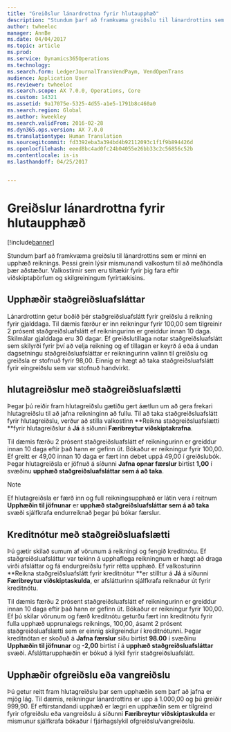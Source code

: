 ```yaml
---
title: "Greiðslur lánardrottna fyrir hlutaupphæð"
description: "Stundum þarf að framkvæma greiðslu til lánardrottins sem er minni en upphæð reiknings. Þessi grein lýsir mismunandi valkostum til að meðhöndla þær aðstæður. Valkostirnir sem eru tiltækir fyrir þig fara eftir viðskiptaþörfum og skilgreiningum fyrirtækisins."
author: twheeloc
manager: AnnBe
ms.date: 04/04/2017
ms.topic: article
ms.prod: 
ms.service: Dynamics365Operations
ms.technology: 
ms.search.form: LedgerJournalTransVendPaym, VendOpenTrans
audience: Application User
ms.reviewer: twheeloc
ms.search.scope: AX 7.0.0, Operations, Core
ms.custom: 14321
ms.assetid: 9a17075e-5325-4d55-a1e5-1791b8c460a0
ms.search.region: Global
ms.author: kweekley
ms.search.validFrom: 2016-02-28
ms.dyn365.ops.version: AX 7.0.0
ms.translationtype: Human Translation
ms.sourcegitcommit: fd3392eba3a394bd4b92112093c1f1f9b894426d
ms.openlocfilehash: eeed8bc4ad0fc24b04055e26bb33c2c56856c52b
ms.contentlocale: is-is
ms.lasthandoff: 04/25/2017


---
```


# <a name="vendor-payments-for-a-partial-amount"></a>Greiðslur lánardrottna fyrir hlutaupphæð

[!include[banner](../includes/banner.md)]


Stundum þarf að framkvæma greiðslu til lánardrottins sem er minni en upphæð reiknings. Þessi grein lýsir mismunandi valkostum til að meðhöndla þær aðstæður. Valkostirnir sem eru tiltækir fyrir þig fara eftir viðskiptaþörfum og skilgreiningum fyrirtækisins. 

<a name="cash-discount-amounts"></a>Upphæðir staðgreiðsluafsláttar
---------------------

Lánardrottinn getur boðið þér staðgreiðsluafslátt fyrir greiðslu á reikning fyrir gjalddaga. Til dæmis færður er inn reikningur fyrir 100,00 sem tilgreinir 2 prósent staðgreiðsluafslátt ef reikningurinn er greiddur innan 10 daga. Skilmálar gjalddaga eru 30 dagar. Ef greiðslutillaga notar staðgreiðsluafslátt sem skilyrði fyrir því að velja reikning og ef tillagan er keyrð á eða á undan dagsetningu staðgreiðsluafsláttar er reikningurinn valinn til greiðslu og greiðsla er stofnuð fyrir 98,00. Einnig er hægt að taka staðgreiðsluafslátt fyrir eingreiðslu sem var stofnuð handvirkt.

## <a name="partial-payments-with-cash-discounts"></a>hlutagreiðslur með staðgreiðsluafslætti
Þegar þú reiðir fram hlutagreiðslu gætiðu gert áætlun um að gera frekari hlutagreiðslu til að jafna reikninginn að fullu. Til að taka staðgreiðsluafslátt fyrir hlutagreiðslu, verður að stilla valkostinn **Reikna staðgreiðsluafslætti **fyrir hlutagreiðslur á **Já** á síðunni **Færibreytur viðskiptakrafna**. 

Til dæmis færðu 2 prósent staðgreiðsluafslátt ef reikningurinn er greiddur innan 10 daga eftir það hann er gefinn út. Bókaður er reikningur fyrir 100,00. Ef greitt er 49,00 innan 10 daga er fært inn debet uppá 49,00 í greiðslubók. Þegar hlutagreiðsla er jöfnuð á síðunni **Jafna opnar færslur** birtist **1,00** í svæðinu **upphæð staðgreiðsluafsláttar sem á að taka**. 

> [!NOTE] 
> Ef hlutagreiðsla er færð inn og full reikningsupphæð er látin vera í reitnum **Upphæðin til jöfnunar** er **upphæð staðgreiðsluafsláttar sem á að taka** svæði sjálfkrafa endurreiknað þegar þú bókar færslur.

## <a name="credit-notes-with-cash-discounts"></a>Kreditnótur með staðgreiðsluafslætti
Þú gætir skilað sumum af vörunum á reikningi og fengið kreditnótu. Ef staðgreiðsluafsláttur var tekinn á upphaflega reikningnum er hægt að draga virði afsláttar og fá endurgreiðslu fyrir rétta upphæð. Ef valkosturinn **Reikna staðgreiðsluafslátt fyrir kreditnótur **er stilltur á **Já** á síðunni **Færibreytur viðskiptaskulda**, er afslátturinn sjálfkrafa reiknaður út fyrir kreditnótu. 

Til dæmis færðu 2 prósent staðgreiðsluafslátt ef reikningurinn er greiddur innan 10 daga eftir það hann er gefinn út. Bókaður er reikningur fyrir 100,00. Ef þú skilar vörunum og færð kreditnótu geturðu fært inn kreditnótu fyrir fulla upphæð upprunalegs reiknings, 100,00, ásamt 2 prósent staðgreiðsluafslætti sem er einnig skilgreindur í kreditnótunni.  Þegar kreditnótan er skoðuð á **Jafna færslur** síðu birtist **98.00** í svæðinu **Upphæðin til jöfnunar** og **-2,00** birtist í á **upphæð staðgreiðsluafsláttar** svæði. Afsláttarupphæðin er bókuð á lykil fyrir staðgreiðsluafslátt.

## <a name="overpaymentunderpayment-amounts"></a>Upphæðir ofgreiðslu eða vangreiðslu
Þú getur reitt fram hlutagreiðslu þar sem upphæðin sem þarf að jafna er mjög lág. Til dæmis, reikningur lánardrottins er upp á 1.000,00 og þú greiðir 999,90. Ef eftirstandandi upphæð er lægri en upphæðin sem er tilgreind fyrir ofgreiðslu eða vangreiðslu á síðunni **Færibreytur viðskiptaskulda** er mismunur sjálfkrafa bókaður í fjárhagslykil ofgreiðslu/vangreiðslu.




